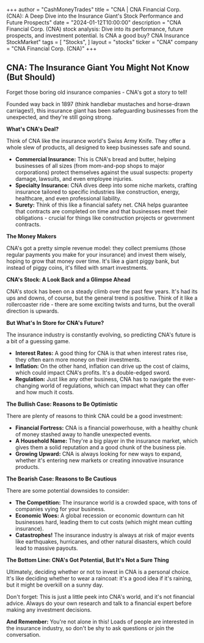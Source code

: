 +++
author = "CashMoneyTrades"
title = "CNA |  CNA Financial Corp. (CNA): A Deep Dive into the Insurance Giant's Stock Performance and Future Prospects"
date = "2024-01-12T10:00:00"
description = "CNA Financial Corp. (CNA) stock analysis: Dive into its performance, future prospects, and investment potential. Is CNA a good buy? CNA Insurance StockMarket"
tags = [
"Stocks",
]
layout = "stocks"
ticker = "CNA"
company = "CNA Financial Corp. (CNA)"
+++
        


##  CNA:  The Insurance Giant You Might Not Know (But Should)

Forget those boring old insurance companies - CNA's got a story to tell! 

Founded way back in 1897 (think handlebar mustaches and horse-drawn carriages!), this insurance giant has been safeguarding businesses from the unexpected, and they're still going strong. 

**What's CNA's Deal?**

Think of CNA like the insurance world's Swiss Army Knife. They offer a whole slew of products, all designed to keep businesses safe and sound. 

* **Commercial Insurance:**  This is CNA's bread and butter, helping businesses of all sizes (from mom-and-pop shops to major corporations) protect themselves against the usual suspects: property damage, lawsuits, and even employee injuries. 
* **Specialty Insurance:** CNA dives deep into some niche markets, crafting insurance tailored to specific industries like construction, energy, healthcare, and even professional liability. 
* **Surety:**  Think of this like a financial safety net. CNA helps guarantee that contracts are completed on time and that businesses meet their obligations - crucial for things like construction projects or government contracts. 

**The Money Makers**

CNA's got a pretty simple revenue model: they collect premiums (those regular payments you make for your insurance) and invest them wisely, hoping to grow that money over time.  It's like a giant piggy bank, but instead of piggy coins, it's filled with smart investments.  

**CNA's Stock: A Look Back and a Glimpse Ahead**

CNA's stock has been on a steady climb over the past few years.  It's had its ups and downs, of course, but the general trend is positive.  Think of it like a rollercoaster ride - there are some exciting twists and turns, but the overall direction is upwards.

**But What's In Store for CNA's Future?**

The insurance industry is constantly evolving, so predicting CNA's future is a bit of a guessing game. 

* **Interest Rates:** A good thing for CNA is that when interest rates rise, they often earn more money on their investments. 
* **Inflation:**  On the other hand, inflation can drive up the cost of claims, which could impact CNA's profits.  It's a double-edged sword.
* **Regulation:**  Just like any other business, CNA has to navigate the ever-changing world of regulations, which can impact what they can offer and how much it costs.

**The Bullish Case:  Reasons to Be Optimistic**

There are plenty of reasons to think CNA could be a good investment:

* **Financial Fortress:** CNA is a financial powerhouse, with a healthy chunk of money stashed away to handle unexpected events. 
* **A Household Name:**  They're a big player in the insurance market, which gives them a solid reputation and a good chunk of the business pie.
* **Growing Upward:**  CNA is always looking for new ways to expand, whether it's entering new markets or creating innovative insurance products.

**The Bearish Case:  Reasons to Be Cautious**

There are some potential downsides to consider:

* **The Competition:** The insurance world is a crowded space, with tons of companies vying for your business. 
* **Economic Woes:**  A global recession or economic downturn can hit businesses hard, leading them to cut costs (which might mean cutting insurance).
* **Catastrophes!**  The insurance industry is always at risk of major events like earthquakes, hurricanes, and other natural disasters, which could lead to massive payouts.

**The Bottom Line:  CNA's Got Potential, But It's Not a Sure Thing**

Ultimately, deciding whether or not to invest in CNA is a personal choice. It's like deciding whether to wear a raincoat:  it's a good idea if it's raining, but it might be overkill on a sunny day. 

Don't forget:  This is just a little peek into CNA's world, and it's not financial advice. Always do your own research and talk to a financial expert before making any investment decisions.  

**And Remember:**  You're not alone in this!  Loads of people are interested in the insurance industry, so don't be shy to ask questions or join the conversation.  

        